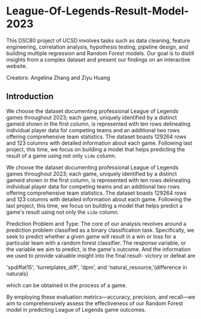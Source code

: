 # League-Of-Legends-Result-Model-2023
This DSC80 project of UCSD involves tasks such as
data cleaning, feature engineering, correlation analysis, hypothesis testing, pipeline design, and building multiple regression and Random Forest models. Our goal is to distill insights from a complex dataset and present our findings on an interactive website.


Creators: Angelina Zhang and Ziyu Huang

## Introduction

We choose the dataset documenting professional League of Legends games throughout 2023; each game, uniquely identified by a distinct gameid shown in the first column, is represented with ten rows delineating individual player data for competing teams and an additional two rows offering comprehensive team statistics. 
The dataset boasts 129264 rows and 123 columns with detailed information about each game. 
Following last project, this time, we focus on building a model that helps predicting the result of a game using not only `side` column.

We choose the dataset documenting professional League of Legends games throughout 2023; each game, uniquely identified by a distinct gameid shown in the first column, is represented with ten rows delineating individual player data for competing teams and an additional two rows offering comprehensive team statistics. 
The dataset boasts 129264 rows and 123 columns with detailed information about each game. 
Following the last project, this time, we focus on building a model that helps predict a game's result using not only the `side` column.


Prediction Problem and Type:
The core of our analysis revolves around a prediction problem classified as a binary classification task. Specifically, we seek to predict whether a given game will result in a win or loss for a particular team with a random forest classifier. The response variable, or the variable we aim to predict, is the game's outcome. And the information we used to provide valuable insight into the final result- victory or defeat are  

'xpdiffat15',
 'turretplates_diff', 
'dpm', 
and 'natural_resource,'(difference in naturals) 

which can be obtained in the process of a game.

By employing these evaluation metrics—accuracy, precision, and recall—we aim to comprehensively assess the effectiveness of our Random Forest model in predicting League of Legends game outcomes.
